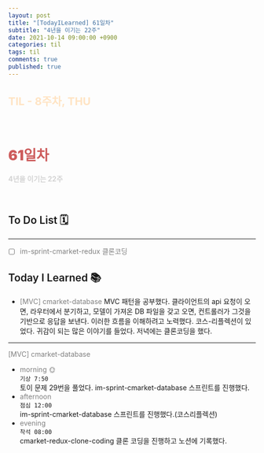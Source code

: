 ```yaml
---
layout: post
title: "[TodayILearned] 61일차"
subtitle: "4년을 이기는 22주"
date: 2021-10-14 09:00:00 +0900
categories: til
tags: til
comments: true
published: true
---
```


## <span style="color:Bisque;font-size: 22px">TIL - 8주차, THU</span>

<br />

# **<span style="font-weight:900;color:indianred">61일차</span>**

**<span style="color:lightgray">4년을 이기는 22주</span>**

<br />

## <span style="font-weight:600">To Do List</span> 🗓

---

- [ ] <span style="color:gray">im-sprint-cmarket-redux 클론코딩</span>

## <span style="font-weight:600">Today I Learned</span> 📚

- <span style="color:gray">[MVC] cmarket-database</span>
  MVC 패턴을 공부했다. 클라이언트의 api 요청이 오면, 라우터에서 분기하고, 모델이 가져온 DB 파일을 갖고 오면, 컨트롤러가 그것을 기반으로 응답을 보낸다. 이러한 흐름을 이해하려고 노력했다. 코스-리플렉션이 있었다. 귀감이 되는 많은 이야기를 들었다. 저녁에는 클론코딩을 했다.

---

<span style="color:gray">[MVC] cmarket-database</span>

- <span style="color:gray">morning 🌞</span> <br>
  `기상 7:50` <br>
  토이 문제 29번을 풀었다. im-sprint-cmarket-database 스프린트를 진행했다.
- <span style="color:gray">afternoon</span> <br>
  `점심 12:00`<br>
  im-sprint-cmarket-database 스프린트를 진행했다.(코스리플렉션)
- <span style="color:gray">evening</span> <br>
  `착석 08:00`<br>
  cmarket-redux-clone-coding 클론 코딩을 진행하고 노션에 기록했다.
